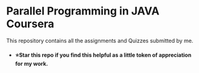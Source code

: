 # Parallel Programming in JAVA Coursera #

This repository contains all the assignments and Quizzes submitted by me.

* #### ⭐️Star this repo if you find this helpful as a little token of appreciation for my work.
